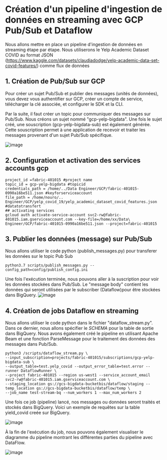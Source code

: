 # Création d'un pipeline d'ingestion de données en streaming avec GCP Pub/Sub et Dataflow 

Nous allons mettre en place un pipeline d'ingestion de données en streaming étape par étape. Nous utiliserons le Yelp Academic Dataset COVID au format JSON (https://www.kaggle.com/datasets/claudiadodge/yelp-academic-data-set-covid-features/) comme flux de données


## 1. Création de Pub/Sub sur GCP

Pour créer un sujet Pub/Sub et publier des messages (unités de données), vous devez vous authentifier sur GCP, créer un compte de service, télécharger la clé associée, et configurer le SDK et la CLI. 

Par la suite, il faut créer un topic pour communiquer des messages sur Pub/Sub. Nous créons un sujet nommé "gcp-yelp-bigdata". Une fois le sujet créé, une souscription (gcp-yelp-bigdata-sub) est également générée. Cette souscription permet à une application de recevoir et traiter les messages provenant d'un sujet Pub/Sub spécifique.

![image](https://github.com/user-attachments/assets/fbe2c707-d20a-4040-bc07-4ac1e6da0fd4)

## 2. Configuration et activation des services accounts gcp

```[gcp]
project_id =fabric-401015 #project name
topic_id = gcp-yelp-bigdata #topicid
credentials_path = /home/../Data Engineer/GCP/fabric-401015-0990a16be511.json #keyforserviceaccount
file_path = /home/nouro/.. Engineer/GCP/yelp_covid_19/yelp_academic_dataset_covid_features.json #datatotransfert
## activating services
gcloud auth activate-service-account svc2-rw@fabric-401015.iam.gserviceaccount.com --key-file=/home/xx/Data\ Engineer/GCP/fabric-401015-0990a16be511.json --project=fabric-401015
```

## 3. Publier les données (message) sur Pub/Sub

Nous allons utiliser le code python (publish_messages.py) pour transferer les données sur le topic Pub Sub
```
python3.7 scripts/publish_messages.py --config_path=config/publish_config.ini

```
Une fois l'exécution terminée, nous pouvons aller à la suscription pour voir les données stockées dans Pub/Sub. Le "message body" contient les données qui seront utilisées par le subscriber (Dataflow)pour être stockées dans BigQuery.
![image](https://github.com/user-attachments/assets/55e267c1-4d01-4a25-9e0c-d307a9aa2571)


## 4. Création de jobs Dataflow en streaming

Nous allons utiliser le code python dans le fichier "dataflow_stream.py". Dans ce dernier, nous allons spécifier le *SCHEMA* pour la table de sortie dans BigQuery. Nous avons également créé le pipeline en utilisant Apache Beam et une fonction ParseMessage pour le traitement des données des messages dans Pub/Sub. 

```
python3 /scripts/dataflow_stream.py \
--input_subscription=projects/fabric-401015/subscriptions/gcp-yelp-bigdata-sub \
--output_table=test.yelp_covid --output_error_table=test.error --runner DataflowRunner \
--project fabric-401015 --region us-west1 --service_account_email svc2-rw@fabric-401015.iam.gserviceaccount.com \
--staging_location gs://gcs-bigdata-bucketbis/dataflow/staging --temp_location gs://gcs-bigdata-bucketbis/dataflow/temp \
--job_name test-stream-bq --num_workers 1 --max_num_workers 2

```


Une fois ce job (pipeline) lancé, nos messages ou données seront traités et stockés dans BigQuery. Voici un exemple de requêtes sur la table yield_covid creée sur BigQuery.

![image](https://github.com/user-attachments/assets/f82a9617-af06-4c60-9d41-ec0ced768c0a)

À la fin de l'exécution du job, nous pouvons également visualiser le diagramme du pipeline montrant les différentes parties du pipeline avec DataFlow.

![image](https://github.com/user-attachments/assets/7f629093-3cab-4d9b-b0f7-b273b0192b79)










